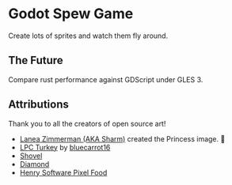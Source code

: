 # Godot Spew Game

Create lots of sprites and watch them fly around.

## The Future

Compare rust performance against GDScript under GLES 3.

## Attributions

Thank you to all the creators of open source art!

- [Lanea Zimmerman (AKA Sharm)](https://opengameart.org/content/liberated-pixel-cup-lpc-base-assets-sprites-map-tiles) created the Princess image. 👸
- [LPC Turkey](https://opengameart.org/content/lpc-turkey) by [bluecarrot16](https://opengameart.org/users/bluecarrot16)
- [Shovel](https://opengameart.org/content/shovel-1)
- [Diamond](https://opengameart.org/content/diamond-1)
- [Henry Software Pixel Food](https://henrysoftware.itch.io/pixel-food)
